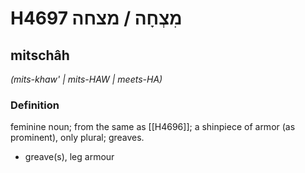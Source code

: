 # H4697 מִצְחָה / מצחה

## mitschâh

_(mits-khaw' | mits-HAW | meets-HA)_

### Definition

feminine noun; from the same as [[H4696]]; a shinpiece of armor (as prominent), only plural; greaves.

- greave(s), leg armour
